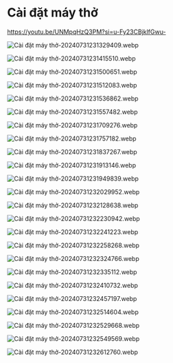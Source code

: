 # Cài đặt máy thở  
  
https://youtu.be/UNMpqHzQ3PM?si=u-Fy23CBjklfGwu-  
![Cài đặt máy thở-20240731231329409.webp](./200%20FILES/201%20Image/C%C3%A0i%20%C4%91%E1%BA%B7t%20m%C3%A1y%20th%E1%BB%9F-20240731231329409.webp)  
![Cài đặt máy thở-20240731231415510.webp](./200%20FILES/201%20Image/C%C3%A0i%20%C4%91%E1%BA%B7t%20m%C3%A1y%20th%E1%BB%9F-20240731231415510.webp)  
![Cài đặt máy thở-20240731231500651.webp](./200%20FILES/201%20Image/C%C3%A0i%20%C4%91%E1%BA%B7t%20m%C3%A1y%20th%E1%BB%9F-20240731231500651.webp)  
![Cài đặt máy thở-20240731231512083.webp](./200%20FILES/201%20Image/C%C3%A0i%20%C4%91%E1%BA%B7t%20m%C3%A1y%20th%E1%BB%9F-20240731231512083.webp)  
![Cài đặt máy thở-20240731231536862.webp](./200%20FILES/201%20Image/C%C3%A0i%20%C4%91%E1%BA%B7t%20m%C3%A1y%20th%E1%BB%9F-20240731231536862.webp)  
![Cài đặt máy thở-20240731231557482.webp](./200%20FILES/201%20Image/C%C3%A0i%20%C4%91%E1%BA%B7t%20m%C3%A1y%20th%E1%BB%9F-20240731231557482.webp)  
![Cài đặt máy thở-20240731231709276.webp](./200%20FILES/201%20Image/C%C3%A0i%20%C4%91%E1%BA%B7t%20m%C3%A1y%20th%E1%BB%9F-20240731231709276.webp)  
![Cài đặt máy thở-20240731231757182.webp](./200%20FILES/201%20Image/C%C3%A0i%20%C4%91%E1%BA%B7t%20m%C3%A1y%20th%E1%BB%9F-20240731231757182.webp)  
![Cài đặt máy thở-20240731231837267.webp](./200%20FILES/201%20Image/C%C3%A0i%20%C4%91%E1%BA%B7t%20m%C3%A1y%20th%E1%BB%9F-20240731231837267.webp)  
![Cài đặt máy thở-20240731231913146.webp](./200%20FILES/201%20Image/C%C3%A0i%20%C4%91%E1%BA%B7t%20m%C3%A1y%20th%E1%BB%9F-20240731231913146.webp)  
![Cài đặt máy thở-20240731231949839.webp](./200%20FILES/201%20Image/C%C3%A0i%20%C4%91%E1%BA%B7t%20m%C3%A1y%20th%E1%BB%9F-20240731231949839.webp)  
![Cài đặt máy thở-20240731232029952.webp](./200%20FILES/201%20Image/C%C3%A0i%20%C4%91%E1%BA%B7t%20m%C3%A1y%20th%E1%BB%9F-20240731232029952.webp)  
![Cài đặt máy thở-20240731232128638.webp](./200%20FILES/201%20Image/C%C3%A0i%20%C4%91%E1%BA%B7t%20m%C3%A1y%20th%E1%BB%9F-20240731232128638.webp)  
![Cài đặt máy thở-20240731232230942.webp](./200%20FILES/201%20Image/C%C3%A0i%20%C4%91%E1%BA%B7t%20m%C3%A1y%20th%E1%BB%9F-20240731232230942.webp)  
![Cài đặt máy thở-20240731232241223.webp](./200%20FILES/201%20Image/C%C3%A0i%20%C4%91%E1%BA%B7t%20m%C3%A1y%20th%E1%BB%9F-20240731232241223.webp)  
![Cài đặt máy thở-20240731232258268.webp](./200%20FILES/201%20Image/C%C3%A0i%20%C4%91%E1%BA%B7t%20m%C3%A1y%20th%E1%BB%9F-20240731232258268.webp)  
![Cài đặt máy thở-20240731232324766.webp](./200%20FILES/201%20Image/C%C3%A0i%20%C4%91%E1%BA%B7t%20m%C3%A1y%20th%E1%BB%9F-20240731232324766.webp)  
![Cài đặt máy thở-20240731232335112.webp](./200%20FILES/201%20Image/C%C3%A0i%20%C4%91%E1%BA%B7t%20m%C3%A1y%20th%E1%BB%9F-20240731232335112.webp)  
![Cài đặt máy thở-20240731232410732.webp](./200%20FILES/201%20Image/C%C3%A0i%20%C4%91%E1%BA%B7t%20m%C3%A1y%20th%E1%BB%9F-20240731232410732.webp)  
![Cài đặt máy thở-20240731232457197.webp](./200%20FILES/201%20Image/C%C3%A0i%20%C4%91%E1%BA%B7t%20m%C3%A1y%20th%E1%BB%9F-20240731232457197.webp)  
![Cài đặt máy thở-20240731232514604.webp](./200%20FILES/201%20Image/C%C3%A0i%20%C4%91%E1%BA%B7t%20m%C3%A1y%20th%E1%BB%9F-20240731232514604.webp)  
![Cài đặt máy thở-20240731232529668.webp](./200%20FILES/201%20Image/C%C3%A0i%20%C4%91%E1%BA%B7t%20m%C3%A1y%20th%E1%BB%9F-20240731232529668.webp)  
![Cài đặt máy thở-20240731232549569.webp](./200%20FILES/201%20Image/C%C3%A0i%20%C4%91%E1%BA%B7t%20m%C3%A1y%20th%E1%BB%9F-20240731232549569.webp)  
![Cài đặt máy thở-20240731232612760.webp](./200%20FILES/201%20Image/C%C3%A0i%20%C4%91%E1%BA%B7t%20m%C3%A1y%20th%E1%BB%9F-20240731232612760.webp)  
  
  
  
  
